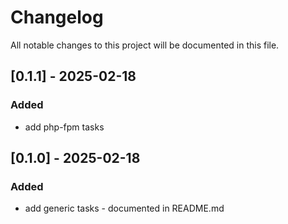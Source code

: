 # Changelog
All notable changes to this project will be documented in this file.

## [0.1.1] - 2025-02-18
### Added
- add php-fpm tasks
## [0.1.0] - 2025-02-18
### Added
- add generic tasks - documented in README.md
